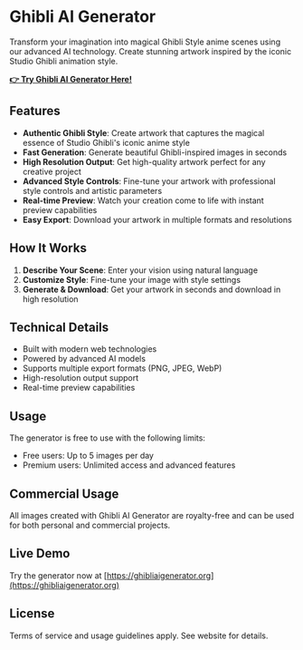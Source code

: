 # Ghibli AI Generator

Transform your imagination into magical Ghibli Style anime scenes using our advanced AI technology. Create stunning artwork inspired by the iconic Studio Ghibli animation style.

**[👉 Try Ghibli AI Generator Here!](https://ghibliaigenerator.org/)** 

## Features

- **Authentic Ghibli Style**: Create artwork that captures the magical essence of Studio Ghibli's iconic anime style
- **Fast Generation**: Generate beautiful Ghibli-inspired images in seconds
- **High Resolution Output**: Get high-quality artwork perfect for any creative project
- **Advanced Style Controls**: Fine-tune your artwork with professional style controls and artistic parameters
- **Real-time Preview**: Watch your creation come to life with instant preview capabilities
- **Easy Export**: Download your artwork in multiple formats and resolutions

## How It Works

1. **Describe Your Scene**: Enter your vision using natural language
2. **Customize Style**: Fine-tune your image with style settings
3. **Generate & Download**: Get your artwork in seconds and download in high resolution

## Technical Details

- Built with modern web technologies
- Powered by advanced AI models
- Supports multiple export formats (PNG, JPEG, WebP)
- High-resolution output support
- Real-time preview capabilities

## Usage

The generator is free to use with the following limits:
- Free users: Up to 5 images per day
- Premium users: Unlimited access and advanced features

## Commercial Usage

All images created with Ghibli AI Generator are royalty-free and can be used for both personal and commercial projects.

## Live Demo

Try the generator now at [https://ghibliaigenerator.org](https://ghibliaigenerator.org)

## License

Terms of service and usage guidelines apply. See website for details.
